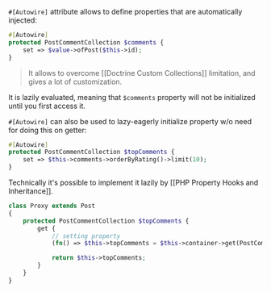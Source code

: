 `#[Autowire]` attribute allows to define properties that are automatically injected:

```php
#[Autowire]
protected PostCommentCollection $comments {
    set => $value->ofPost($this->id);
}
```

> It allows to overcome [[Doctrine Custom Collections]] limitation, and gives a lot of customization.

It is lazily evaluated, meaning that `$comments` property will not be initialized until you first access it.

`#[Autowire]` can also be used to lazy-eagerly initialize property w/o need for doing this on getter:

```php
#[Autowire]
protected PostCommentCollection $topComments {
    set => $this->comments->orderByRating()->limit(10);
}
```

Technically it's possible to implement it lazily by [[PHP Property Hooks and Inheritance]].

```php
class Proxy extends Post
{
    protected PostCommentCollection $topComments {
        get {
	        // setting property
            (fn() => $this->topComments = $this->container->get(PostCommentCollection::class))();

            return $this->topComments;
        }
    }
}
```